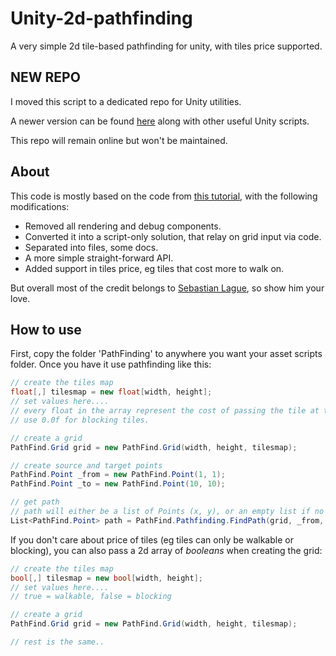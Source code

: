 # Unity-2d-pathfinding
A very simple 2d tile-based pathfinding for unity, with tiles price supported.

## NEW REPO

I moved this script to a dedicated repo for Unity utilities.

A newer version can be found [here](https://github.com/RonenNess/UnityUtils/tree/master/Controls/PathFinding/2dTileBasedPathFinding) along with other useful Unity scripts.

This repo will remain online but won't be maintained.

## About

This code is mostly based on the code from [this tutorial](https://www.youtube.com/watch?v=mZfyt03LDH4), with the following modifications:

- Removed all rendering and debug components.
- Converted it into a script-only solution, that relay on grid input via code.
- Separated into files, some docs.
- A more simple straight-forward API.
- Added support in tiles price, eg tiles that cost more to walk on.

But overall most of the credit belongs to [Sebastian Lague](https://www.youtube.com/channel/UCmtyQOKKmrMVaKuRXz02jbQ), so show him your love.

## How to use

First, copy the folder 'PathFinding' to anywhere you want your asset scripts folder. Once you have it use pathfinding like this:

```C#
// create the tiles map
float[,] tilesmap = new float[width, height];
// set values here....
// every float in the array represent the cost of passing the tile at that position.
// use 0.0f for blocking tiles.

// create a grid
PathFind.Grid grid = new PathFind.Grid(width, height, tilesmap);

// create source and target points
PathFind.Point _from = new PathFind.Point(1, 1);
PathFind.Point _to = new PathFind.Point(10, 10);

// get path
// path will either be a list of Points (x, y), or an empty list if no path is found.
List<PathFind.Point> path = PathFind.Pathfinding.FindPath(grid, _from, _to);
```

If you don't care about price of tiles (eg tiles can only be walkable or blocking), you can also pass a 2d array of *booleans* when creating the grid:
```C#
// create the tiles map
bool[,] tilesmap = new bool[width, height];
// set values here....
// true = walkable, false = blocking

// create a grid
PathFind.Grid grid = new PathFind.Grid(width, height, tilesmap);

// rest is the same..
```
